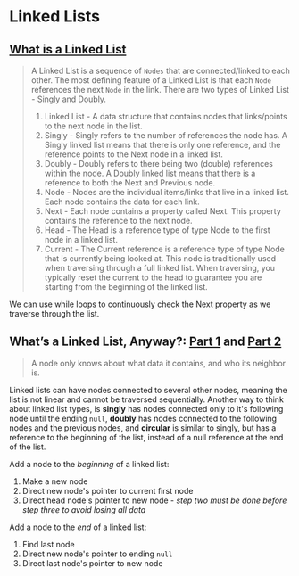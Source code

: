 # Linked Lists

## [What is a Linked List](https://codefellows.github.io/common_curriculum/data_structures_and_algorithms/Code_401/class-05/resources/singly_linked_list.html)

>A Linked List is a sequence of `Nodes` that are connected/linked to each other. The most defining feature of a Linked List is that each `Node` references the next `Node` in the link. There are two types of Linked List - Singly and Doubly.
>
>1. Linked List - A data structure that contains nodes that links/points to the next node in the list.
>2. Singly - Singly refers to the number of references the node has. A Singly linked list means that there is only one reference, and the reference points to the Next node in a linked list.
>3. Doubly - Doubly refers to there being two (double) references within the node. A Doubly linked list means that there is a reference to both the Next and Previous node.
>4. Node - Nodes are the individual items/links that live in a linked list. Each node contains the data for each link.
>5. Next - Each node contains a property called Next. This property contains the reference to the next node.
>6. Head - The Head is a reference type of type Node to the first node in a linked list.
>7. Current - The Current reference is a reference type of type Node that is currently being looked at. This node is traditionally used when traversing through a full linked list. When traversing, you typically reset the current to the head to guarantee you are starting from the beginning of the linked list.

We can use while loops to continuously check the Next property as we traverse through the list.

## What’s a Linked List, Anyway?: [Part 1](https://medium.com/basecs/whats-a-linked-list-anyway-part-1-d8b7e6508b9d) and [Part 2](https://medium.com/basecs/whats-a-linked-list-anyway-part-2-131d96f71996)

> A node only knows about what data it contains, and who its neighbor is.

Linked lists can have nodes connected to several other nodes, meaning the list is not linear and cannot be traversed sequentially. Another way to think about linked list types, is **singly** has nodes connected only to it's following node until the ending `null`, **doubly** has nodes connected to the following nodes and the previous nodes, and **circular** is similar to singly, but has a reference to the beginning of the list, instead of a null reference at the end of the list. 

Add a node to the *beginning* of a linked list:
1. Make a new node
2. Direct new node's pointer to current first node
3. Direct head node's pointer to new node -  *step two must be done before step three to avoid losing all data*

Add a node to the *end* of a linked list:
1. Find last node
2. Direct new node's pointer to ending `null`
3. Direct last node's pointer to new node
